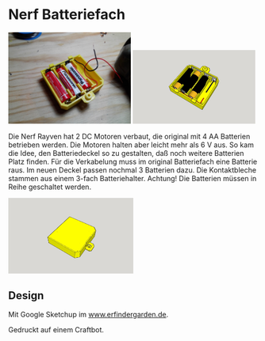 ﻿# Nerf Batteriefach 

<img width = "49%" src="IMG_20171027_190840.jpg" alt="???"/>
<img width = "49%" src="Nerf%20Batteriefach%201.jpg" alt="???"/>

Die Nerf Rayven hat 2 DC Motoren verbaut, die original mit 4 AA Batterien betrieben werden. Die Motoren halten aber leicht mehr als 6 V aus. So kam die Idee, den Batteriedeckel so zu gestalten, daß noch weitere Batterien Platz finden. Für die Verkabelung muss im original Batteriefach eine Batterie raus. Im neuen Deckel passen nochmal 3 Batterien dazu. Die Kontaktbleche stammen aus einem 3-fach Batteriehalter.
Achtung! Die Batterien müssen in Reihe geschaltet werden.

<img width = "50%" src="Nerf%20Batteriefach%202.jpg" alt="???"/>

## Design 

Mit Google Sketchup im www.erfindergarden.de.

Gedruckt auf einem Craftbot.




